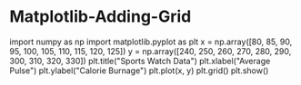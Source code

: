 # Matplotlib-Adding-Grid
import numpy as np import matplotlib.pyplot as plt  x = np.array([80, 85, 90, 95, 100, 105, 110, 115, 120, 125]) y = np.array([240, 250, 260, 270, 280, 290, 300, 310, 320, 330])  plt.title("Sports Watch Data") plt.xlabel("Average Pulse") plt.ylabel("Calorie Burnage")  plt.plot(x, y)  plt.grid()  plt.show()
